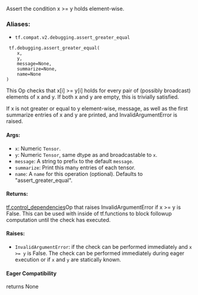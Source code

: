 
Assert the condition x >= y holds element-wise.
### Aliases:
- `tf.compat.v2.debugging.assert_greater_equal`

```
 tf.debugging.assert_greater_equal(
    x,
    y,
    message=None,
    summarize=None,
    name=None
)
```

This Op checks that x[i] >= y[i] holds for every pair of (possibly broadcast) elements of x and y. If both x and y are empty, this is trivially satisfied.

If x is not greater or equal to y element-wise, message, as well as the first summarize entries of x and y are printed, and InvalidArgumentError is raised.
#### Args:
- `x`: Numeric `Tensor`.
- `y`: Numeric `Tensor`, same dt`y`pe as and broadcastable to `x`.
- `message`: A string to prefi`x` to the default `message`.
- `summarize`: Print this man`y` entries of each tensor.
- `name`: A `name` for this operation (optional). Defaults to "assert_greater_equal".
#### Returns:
[tf.control_dependencies](https://www.tensorflow.org/api_docs/python/tf/control_dependencies)Op that raises InvalidArgumentError if x >= y is False. This can be used with  inside of tf.functions to block followup computation until the check has executed.

#### Raises:
- `InvalidArgumentError`: if the check can be performed immediatel`y` and `x >= y` is False. The check can be performed immediatel`y` during eager e`x`ecution or if `x` and `y` are staticall`y` known.
#### Eager Compatibility

returns None
